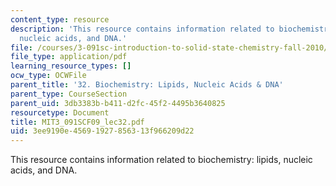 ```yaml
---
content_type: resource
description: 'This resource contains information related to biochemistry: lipids,
  nucleic acids, and DNA.'
file: /courses/3-091sc-introduction-to-solid-state-chemistry-fall-2010/3ee9190e45691927856313f966209d22_MIT3_091SCF09_lec32.pdf
file_type: application/pdf
learning_resource_types: []
ocw_type: OCWFile
parent_title: '32. Biochemistry: Lipids, Nucleic Acids & DNA'
parent_type: CourseSection
parent_uid: 3db3383b-b411-d2fc-45f2-4495b3640825
resourcetype: Document
title: MIT3_091SCF09_lec32.pdf
uid: 3ee9190e-4569-1927-8563-13f966209d22
---
```

This resource contains information related to biochemistry: lipids, nucleic acids, and DNA.